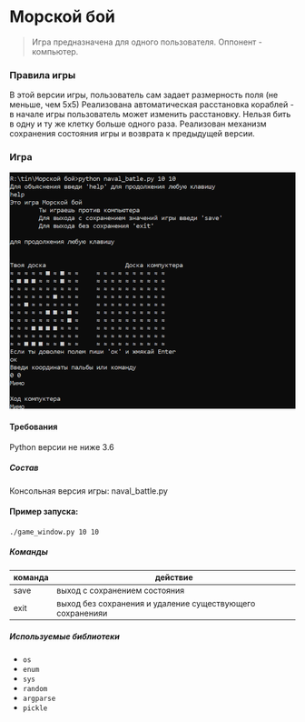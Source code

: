 # Морской бой
> Игра предназначена для одного пользователя. Оппонент - компьютер.


### Правила игры
В этой версии игры, пользователь сам задает размерность поля (не меньше, чем 5х5)
Реализована автоматическая расстановка кораблей - в начале игры пользователь может изменить расстановку.
Нельзя бить в одну и ту же клетку больше одного раза. 
Реализован механизм сохранения состояния игры и возврата к предыдущей версии.
### Игра
![Game](img/game.png)

#### Требования
Python версии не ниже 3.6

##### Состав
Консольная версия игры: naval_battle.py

#### Пример запуска: 
    ./game_window.py 10 10

##### Команды

| команда  |   действие  |
|---------------|---------------------|
| save |      выход с сохранением состояния |
| exit |      выход без сохранения и удаление существующего сохраненияи|


##### Используемые библиотеки
* `os`
* `enum`
* `sys`
* `random`
* `argparse`
* `pickle`

